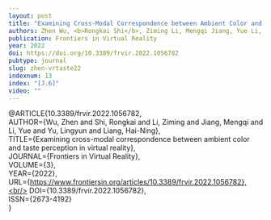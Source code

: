 ```yaml
---
layout: post
title: "Examining Cross-Modal Correspondence between Ambient Color and Taste Perception in Virtual Reality"
authors: Zhen Wu, <b>Rongkai Shi</b>, Ziming Li, Mengqi Jiang, Yue Li, Lingyun Yu, and Hai-Ning Liang
publication: Frontiers in Virtual Reality
year: 2022
doi: https://doi.org/10.3389/frvir.2022.1056782
pubtype: journal
slug: zhen-vrtaste22
indexnum: 13
index: "[J.6]"
video: ""
---
```


@ARTICLE{10.3389/frvir.2022.1056782,  <br/>
AUTHOR={Wu, Zhen and Shi, Rongkai and Li, Ziming and Jiang, Mengqi and Li, Yue and Yu, Lingyun and Liang, Hai-Ning},  <br/>
TITLE={Examining cross-modal correspondence between ambient color and taste perception in virtual reality}, <br/>
JOURNAL={Frontiers in Virtual Reality},<br/>
VOLUME={3},<br/>
YEAR={2022},<br/>
URL={https://www.frontiersin.org/articles/10.3389/frvir.2022.1056782},<br/>
DOI={10.3389/frvir.2022.1056782},<br/>
ISSN={2673-4192}<br/>
}


